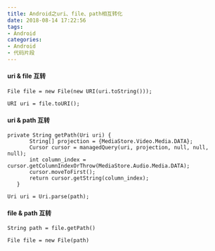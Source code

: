 ```yaml
---
title: Android之uri、file、path相互转化
date: 2018-08-14 17:22:56
tags:
- Android 
categories:
- Android
- 代码片段 
---
```


#### uri & file 互转
```
File file = new File(new URI(uri.toString()));  
```
```
URI uri = file.toURI();  
```

#### uri & path 互转
```
private String getPath(Uri uri) {  
       String[] projection = {MediaStore.Video.Media.DATA};  
       Cursor cursor = managedQuery(uri, projection, null, null, null);  
       int column_index = cursor.getColumnIndexOrThrow(MediaStore.Audio.Media.DATA);  
       cursor.moveToFirst();  
       return cursor.getString(column_index);  
   }  
```
```
Uri uri = Uri.parse(path);  
```

#### file & path 互转
```
String path = file.getPath()  
```
```
File file = new File(path)  
```

<!--more-->